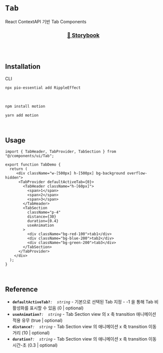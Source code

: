 # `Tab`

React ContextAPI 기반 Tab Components

<div align="center">
  <sup>
    <a href="https://6758546295e48c1f5cb91421-troqdvgxok.chromatic.com/?path=/docs/react-components-tab--docs">
      <h2 >📖 Storybook</h2>
    </a>
  </sup>
  <br />
  <br />
</div>

## Installation

CLI

```bash
npx pio-essential add RippleEffect
```

<br />

```bash
npm install motion
```

```bash
yarn add motion
```

<br />

## Usage

```tsx
import { TabHeader, TabProvider, TabSection } from "@/components/ui/Tab";
```

```tsx
export function TabDemo {
  return (
     <div className="w-[500px] h-[500px] bg-background overflow-hidden">
      <TabProvider defaultActiveTab={0}>
        <TabHeader className="h-[60px]">
          <span>1</span>
          <span>2</span>
          <span>3</span>
        </TabHeader>
        <TabSection
          className="p-4"
          distance={30}
          duration={0.4}
          useAnimation
        >
          <div className="bg-red-100">tab1</div>
          <div className="bg-blue-200">tab2</div>
          <div className="bg-green-200">tab3</div>
        </TabSection>
      </TabProvider>
    </div>
  );
}
```

<br />

## Reference

- **`defaultActiveTab?`**_`:  string`_ - 기본으로 선택된 Tab 지정 - -1 을 통해 Tab 비활성화를 표시할 수 있음 (0 | optional)
- **`useAnimation?`**_`:  string`_ - Tab Section view 의 x 축 transition 애니메이션 적용 유무 (true | optional)
- **`distance?`**_`:  string`_ - Tab Section view 의 애니메이션 x 축 transition 이동 거리 (10 | optional)
- **`duration?`**_`:  string`_ - Tab Section view 의 애니메이션 x 축 transition 이동 시간-초 (0.3 | optional)
